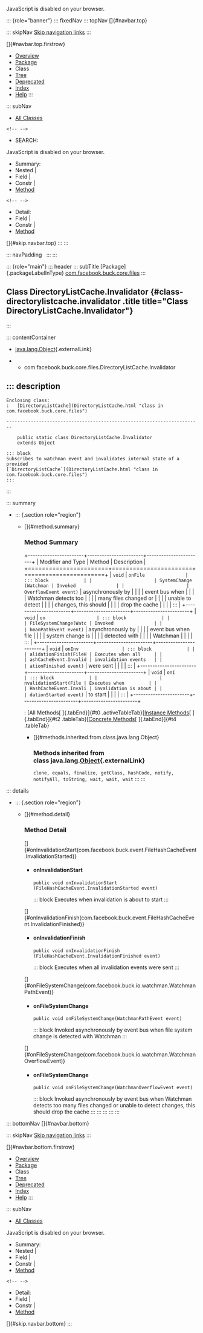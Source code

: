 <div>

JavaScript is disabled on your browser.

</div>

::: {role="banner"}
::: fixedNav
::: topNav
[]{#navbar.top}

::: skipNav
[Skip navigation links](#skip.navbar.top "Skip navigation links")
:::

[]{#navbar.top.firstrow}

-   [Overview](../../../../../index.html)
-   [Package](package-summary.html)
-   Class
-   [Tree](package-tree.html)
-   [Deprecated](../../../../../deprecated-list.html)
-   [Index](../../../../../index-all.html)
-   [Help](../../../../../help-doc.html)
:::

::: subNav
-   [All Classes](../../../../../allclasses.html)

```{=html}
<!-- -->
```
-   SEARCH:

<div>

<div>

JavaScript is disabled on your browser.

</div>

</div>

<div>

-   Summary: 
-   Nested \| 
-   Field \| 
-   Constr \| 
-   [Method](#method.summary)

```{=html}
<!-- -->
```
-   Detail: 
-   Field \| 
-   Constr \| 
-   [Method](#method.detail)

</div>

[]{#skip.navbar.top}
:::
:::

::: navPadding
 
:::
:::

::: {role="main"}
::: header
::: subTitle
[Package]{.packageLabelInType} [com.facebook.buck.core.files](package-summary.html)
:::

## Class DirectoryListCache.Invalidator {#class-directorylistcache.invalidator .title title="Class DirectoryListCache.Invalidator"}
:::

::: contentContainer
-   [java.lang.Object](http://docs.oracle.com/javase/7/docs/api/java/lang/Object.html?is-external=true "class or interface in java.lang"){.externalLink}

-   -   com.facebook.buck.core.files.DirectoryListCache.Invalidator

::: description
-   

    Enclosing class:
    :   [DirectoryListCache](DirectoryListCache.html "class in com.facebook.buck.core.files")

    ------------------------------------------------------------------------

        public static class DirectoryListCache.Invalidator
        extends Object

    ::: block
    Subscribes to watchman event and invalidates internal state of a
    provided
    [`DirectoryListCache`](DirectoryListCache.html "class in com.facebook.buck.core.files")
    :::
:::

::: summary
-   ::: {.section role="region"}
    -   []{#method.summary}

        ### Method Summary

        +-----------------------+-----------------------+-----------------------+
        | Modifier and Type     | Method                | Description           |
        +=======================+=======================+=======================+
        | `void`                | `onFile               | ::: block             |
        |                       | SystemChange​(Watchman | Invoked               |
        |                       | OverflowEvent event)` | asynchronously by     |
        |                       |                       | event bus when        |
        |                       |                       | Watchman detects too  |
        |                       |                       | many files changed or |
        |                       |                       | unable to detect      |
        |                       |                       | changes, this should  |
        |                       |                       | drop the cache        |
        |                       |                       | :::                   |
        +-----------------------+-----------------------+-----------------------+
        | `void`                | `on                   | ::: block             |
        |                       | FileSystemChange​(Watc | Invoked               |
        |                       | hmanPathEvent event)` | asynchronously by     |
        |                       |                       | event bus when file   |
        |                       |                       | system change is      |
        |                       |                       | detected with         |
        |                       |                       | Watchman              |
        |                       |                       | :::                   |
        +-----------------------+-----------------------+-----------------------+
        | `void`                | `onInv                | ::: block             |
        |                       | alidationFinish​(FileH | Executes when all     |
        |                       | ashCacheEvent.Invalid | invalidation events   |
        |                       | ationFinished event)` | were sent             |
        |                       |                       | :::                   |
        +-----------------------+-----------------------+-----------------------+
        | `void`                | `onI                  | ::: block             |
        |                       | nvalidationStart​(File | Executes when         |
        |                       | HashCacheEvent.Invali | invalidation is about |
        |                       | dationStarted event)` | to start              |
        |                       |                       | :::                   |
        +-----------------------+-----------------------+-----------------------+

        : [All Methods[ ]{.tabEnd}]{#t0 .activeTableTab}[[Instance
        Methods](javascript:show(2);)[ ]{.tabEnd}]{#t2
        .tableTab}[[Concrete
        Methods](javascript:show(8);)[ ]{.tabEnd}]{#t4 .tableTab}

        -   []{#methods.inherited.from.class.java.lang.Object}

            ### Methods inherited from class java.lang.[Object](http://docs.oracle.com/javase/7/docs/api/java/lang/Object.html?is-external=true "class or interface in java.lang"){.externalLink}

            `clone, equals, finalize, getClass, hashCode, notify, notifyAll, toString, wait, wait, wait`
    :::
:::

::: details
-   ::: {.section role="region"}
    -   []{#method.detail}

        ### Method Detail

        []{#onInvalidationStart(com.facebook.buck.event.FileHashCacheEvent.InvalidationStarted)}

        -   #### onInvalidationStart

            ``` methodSignature
            public void onInvalidationStart​(FileHashCacheEvent.InvalidationStarted event)
            ```

            ::: block
            Executes when invalidation is about to start
            :::

        []{#onInvalidationFinish(com.facebook.buck.event.FileHashCacheEvent.InvalidationFinished)}

        -   #### onInvalidationFinish

            ``` methodSignature
            public void onInvalidationFinish​(FileHashCacheEvent.InvalidationFinished event)
            ```

            ::: block
            Executes when all invalidation events were sent
            :::

        []{#onFileSystemChange(com.facebook.buck.io.watchman.WatchmanPathEvent)}

        -   #### onFileSystemChange

            ``` methodSignature
            public void onFileSystemChange​(WatchmanPathEvent event)
            ```

            ::: block
            Invoked asynchronously by event bus when file system change
            is detected with Watchman
            :::

        []{#onFileSystemChange(com.facebook.buck.io.watchman.WatchmanOverflowEvent)}

        -   #### onFileSystemChange

            ``` methodSignature
            public void onFileSystemChange​(WatchmanOverflowEvent event)
            ```

            ::: block
            Invoked asynchronously by event bus when Watchman detects
            too many files changed or unable to detect changes, this
            should drop the cache
            :::
    :::
:::
:::
:::

::: bottomNav
[]{#navbar.bottom}

::: skipNav
[Skip navigation links](#skip.navbar.bottom "Skip navigation links")
:::

[]{#navbar.bottom.firstrow}

-   [Overview](../../../../../index.html)
-   [Package](package-summary.html)
-   Class
-   [Tree](package-tree.html)
-   [Deprecated](../../../../../deprecated-list.html)
-   [Index](../../../../../index-all.html)
-   [Help](../../../../../help-doc.html)
:::

::: subNav
-   [All Classes](../../../../../allclasses.html)

<div>

<div>

JavaScript is disabled on your browser.

</div>

</div>

<div>

-   Summary: 
-   Nested \| 
-   Field \| 
-   Constr \| 
-   [Method](#method.summary)

```{=html}
<!-- -->
```
-   Detail: 
-   Field \| 
-   Constr \| 
-   [Method](#method.detail)

</div>

[]{#skip.navbar.bottom}
:::
